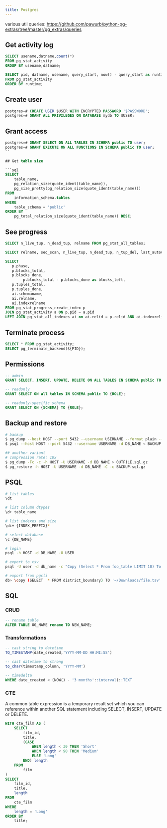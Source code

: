 ```yaml
---
title: Postgres
---
```


various util queries: <https://github.com/pawurb/python-pg-extras/tree/master/pg_extras/queries>

## Get activity log

```sql
SELECT usename,datname,count(*)
FROM pg_stat_activity
GROUP BY usename,datname;

SELECT pid, datname, usename, query_start, now() - query_start as runtime, query
FROM pg_stat_activity
ORDER BY runtime;
```

## Create user

```sql
postgres=# CREATE USER $USER WITH ENCRYPTED PASSWORD '$PASSWORD';
postgres=# GRANT ALL PRIVILEGES ON DATABASE mydb TO $USER;
```

## Grant access
```sql
postgres=# GRANT SELECT ON ALL TABLES IN SCHEMA public TO user;
postgres=# GRANT EXECUTE ON ALL FUNCTIONS IN SCHEMA public TO user;
``

## Get table size

```sql
SELECT
    table_name,
    pg_relation_size(quote_ident(table_name)),
    pg_size_pretty(pg_relation_size(quote_ident(table_name)))
FROM
    information_schema.tables
WHERE
    table_schema = 'public'
ORDER BY
    pg_total_relation_size(quote_ident(table_name)) DESC;
```

## See progress

```sql
SELECT n_live_tup, n_dead_tup, relname FROM pg_stat_all_tables;

SELECT relname, seq_scan, n_live_tup, n_dead_tup, n_tup_del, last_autovacuum, last_autoanalyze, autovacuum_count, autovacuum_count FROM pg_stat_user_tables;

SELECT
   p.phase,
   p.blocks_total,
   p.blocks_done,
        p.blocks_total - p.blocks_done as blocks_left,
   p.tuples_total,
   p.tuples_done,
   ai.schemaname,
   ai.relname,
   ai.indexrelname
FROM pg_stat_progress_create_index p
JOIN pg_stat_activity a ON p.pid = a.pid
LEFT JOIN pg_stat_all_indexes ai on ai.relid = p.relid AND ai.indexrelid = p.index_relid;
```

## Terminate process

```sql
SELECT * FROM pg_stat_activity;
SELECT pg_terminate_backend(${PID});
```

## Permissions

```sql
-- admin
GRANT SELECT, INSERT, UPDATE, DELETE ON ALL TABLES IN SCHEMA public TO {ROLE};

-- readonly
GRANT SELECT ON all tables IN SCHEMA public TO {ROLE};

-- readonly-specific schema
GRANT SELECT ON {SCHEMA} TO {ROLE};
```

## Backup and restore

```bash
# backup
$ pg_dump --host HOST --port 5432 --username USERNAME --format plain --verbose --file OUTFILE.sql --table public.TABLE_NAME DB_NAME
$ psql --host HOST --port 5432 --username USERNAME -d DB_NAME < BACKUP.sql

## another variant
# compression rate: 10x
$ pg_dump -Fc -c -h HOST -U USERNAME -d DB_NAME > OUTFILE.sql.gz
$ pg_restore -h HOST -U USERNAME -d DB_NAME -C -c BACKUP.sql.gz
```

## PSQL

```bash
# list tables
\dt

# list column dtypes
\d+ table_name

# list indexes and size
\di+ {INDEX_PREFIX}*

# select database
\c {DB_NAME}

# login
psql -h HOST -d DB_NAME -U USER

# export to csv
psql -U user -d db_name -c "Copy (Select * From foo_table LIMIT 10) To STDOUT With CSV HEADER DELIMITER E'\t';" > foo_data.tsv

# export from pgcli
db> \copy (SELECT  * FROM district_boundary) TO '~/Downloads/file.tsv' WITH (FORMAT CSV, HEADER, DELIMITER E'\t')
```

## SQL

### CRUD

```sql
-- rename table
ALTER TABLE OG_NAME rename TO NEW_NAME;
```

### Transformations

```sql
-- cast string to datetime
TO_TIMESTAMP(date_created,'YYYY-MM-DD HH:MI:SS')

-- cast datetime to strong
to_char(timestamp_column, 'YYYY-MM')

-- timedelta
WHERE date_created < (NOW() - '3 months'::interval)::TEXT
```

### CTE

A common table expression is a temporary result set which you can reference within another SQL statement including SELECT, INSERT, UPDATE or DELETE.

```sql
WITH cte_film AS (
    SELECT
        film_id,
        title,
        (CASE
            WHEN length < 30 THEN 'Short'
            WHEN length < 90 THEN 'Medium'
            ELSE 'Long'
        END) length
    FROM
        film
)
SELECT
    film_id,
    title,
    length
FROM
    cte_film
WHERE
    length = 'Long'
ORDER BY
    title;
```
